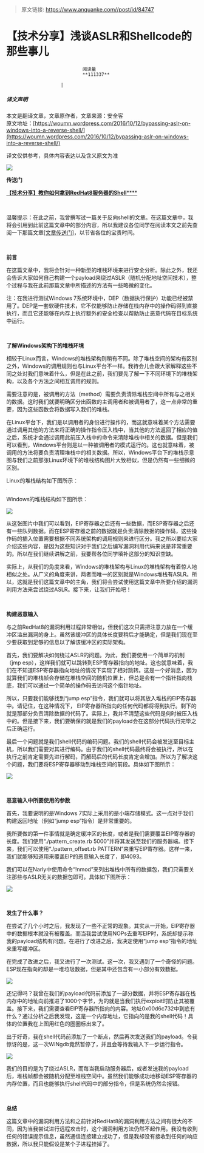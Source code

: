 > 原文链接: https://www.anquanke.com//post/id/84747 


# 【技术分享】浅谈ASLR和Shellcode的那些事儿


                                阅读量   
                                **111337**
                            
                        |
                        
                                                                                    



##### 译文声明

本文是翻译文章，文章原作者，文章来源：安全客
                                <br>原文地址：[https://woumn.wordpress.com/2016/10/12/bypassing-aslr-on-windows-into-a-reverse-shell/](https://woumn.wordpress.com/2016/10/12/bypassing-aslr-on-windows-into-a-reverse-shell/)

译文仅供参考，具体内容表达以及含义原文为准

[![](https://p2.ssl.qhimg.com/t01864b48e268e2b730.png)](https://p2.ssl.qhimg.com/t01864b48e268e2b730.png)

**传送门**

[**【技术分享】教你如何拿到RedHat8服务器的Shell******](http://bobao.360.cn/learning/detail/3103.html)

<br>

温馨提示：在此之前，我曾撰写过一篇关于反向shell的文章。在这篇文章中，我将会引用到此前这篇文章中的部分内容，所以我建议各位同学在阅读本文之前先查阅一下那篇文章[[文章传送门]](http://bobao.360.cn/learning/detail/3103.html)，以节省各位的宝贵时间。

<br>

**前言**

在这篇文章中，我将会针对一种新型的堆栈环境来进行安全分析。除此之外，我还会告诉大家如何自己构建一个payload来绕过ASLR（随机分配地址空间技术），整个过程与我在此前那篇文章中所描述的方法有一些略微的变化。

注：在我进行测试Windows 7系统环境中，DEP（数据执行保护）功能已经被禁用了。DEP是一套软硬件技术，它不仅能够防止存储在栈内存中的操作码得到直接执行，而且它还能够在内存上执行额外的安全检查以帮助防止恶意代码在目标系统中运行。

**<br>**

**了解Windows架构下的堆栈环境**

相较于Linux而言，Windows的堆栈架构则稍有不同。除了堆栈空间的架构有区别之外，Windows的调用规则也与Linux平台不一样。我待会儿会跟大家解释这些不同之处对我们意味着什么，但是在此之前，我们要先了解一下不同环境下的堆栈架构，以及各个方法之间相互调用的规则。

需要注意的是，被调用的方法（method）需要负责清除堆栈空间中所有与之相关的数据。这时我们就要明确区分出函数的主调用者和被调用者了，这一点非常的重要，因为这些函数会将数据写入我们的堆栈。

在Linux平台下，我们是以调用者的身份进行操作的，而这就意味着某个方法需要通过调用其他的方法来将正确的操作指令压入栈中，当其他的方法返回了相应的值之后，系统才会通过调用此前压入栈中的命令来清除堆栈中相关的数据。但是我们可以看到，Windows平台则是以一种被调用者的模式运行的。这也就意味着，被调用的方法将要负责清理堆栈中的相关数据。所以，Windows平台下的堆栈示意图与我们之前那张Linux环境下的堆栈结构图片大致相似，但是仍然有一些细微的区别。

Linux的堆栈结构如下图所示：

[![](data:image/png;base64,iVBORw0KGgoAAAANSUhEUgAAAAEAAAABCAYAAAAfFcSJAAAAAXNSR0IArs4c6QAAAARnQU1BAACxjwv8YQUAAAAJcEhZcwAADsQAAA7EAZUrDhsAAAANSURBVBhXYzh8+PB/AAffA0nNPuCLAAAAAElFTkSuQmCC)](https://p0.ssl.qhimg.com/t01078c0faf0ddfc1d7.png)

Windows的堆栈结构如下图所示：

[![](https://p5.ssl.qhimg.com/t01c0c35cc8b20289e8.png)](https://p5.ssl.qhimg.com/t01c0c35cc8b20289e8.png)

从这张图片中我们可以看到，EIP寄存器之后还有一些数据，而ESP寄存器之后还有一些队列数据。而在ESP寄存器之前的数据就是负责清除数据的操作码，这些操作码的插入位置需要根据不同系统架构的调用规则来进行区分。我之所以要给大家介绍这些内容，是因为这些知识对于我们之后编写漏洞利用代码来说是非常重要的。所以在我们继续讲解之前，我要帮各位同学填补这部分的知识空缺。

实际上，从我们的角度来看，Windows的堆栈架构与Linux的堆栈架构有着惊人地相似之处。从广义的角度来讲，两者而唯一的区别就是Windows堆栈有ASLR。所以，这就是我们这篇文章中的主角，我们将会尝试使用这篇文章中所要介绍的漏洞利用方法来尝试绕过ASLR。接下来，让我们开始吧！

<br>

**构建恶意输入**

与之前RedHat8的漏洞利用过程非常相似，但我们这次只需把注意力放在一个缓冲区溢出漏洞的身上。虽然该缓冲区的具体长度要稍后才能确定，但是我们现在至少要获取到足够的信息以了解该缓冲区的实际架构。

首先，我们要解决如何绕过ASLR的问题。为此，我们要使用一个简单的机制（jmp esp），这样我们就可以跳转到ESP寄存器指向的地址。这也就意味着，我们在不知道ESP寄存器指向地址的情况下实现了相对跳转。这是一个好消息，因为就算我们的堆栈帧会存储在堆栈空间的随机位置上，但总是会有一个指针指向栈底，我们可以通过一个简单的操作码去访问这个指针地址。

所以，只要我们能够找到“jump esp”指令，我们就可以将其放入堆栈的EIP寄存器中。请记住，在这种情况下， EIP寄存器所指向的任何代码都将得到执行。剩下的就是那部分负责清除数据的代码了。实际上，我并不清楚这些代码是何时被压入栈中的。但是接下来，我们要确保的就是我们的payload会在这部分代码执行完毕之后正确运行。

最后一个问题就是我们shell代码的编码问题。我们的shell代码会被发送至目标主机，所以我们需要对其进行编码。由于我们的shell代码最终将会被执行，所以在执行之前肯定需要先进行解码，而解码后的代码长度肯定会增加。所以为了解决这个问题，我们要将ESP寄存器移动到堆栈空间的前段。具体如下图所示：

[![](https://p1.ssl.qhimg.com/t012cbfda5839f43a62.png)](https://p1.ssl.qhimg.com/t012cbfda5839f43a62.png)

<br>

**恶意输入中所要使用的参数**

首先，我要说明的是Windows 7实际上采用的是小端存储模式。这一点对于我们构建返回地址（例如“jump esp”指令）是非常重要的。

我所要做的第一件事情就是确定缓冲区的长度，或者是我们需要覆盖EIP寄存器的长度。我们使用“./pattern_create.rb 5000”并将其发送至我们的服务器端。接下来，我们可以使用“./pattern_offset.rb PATTERN”来重写EIP寄存器。这样一来，我们就能够知道用来覆盖EIP的恶意输入长度了，即4093。

我们可以在Narly中使用命令“!nmod”来列出堆栈中所有的数据包，我们只需要关注那些与ASLR无关的数据包即可。具体如下图所示：

[![](https://p2.ssl.qhimg.com/t01a80dcdb7156d9fa3.png)](https://p2.ssl.qhimg.com/t01a80dcdb7156d9fa3.png)

<br>

**发生了什么事？**

在尝试了几个小时之后，我发现了一些不正常的现象。其实从一开始，EIP寄存器中的数据根本就没有被覆盖。而当我尝试使用NOPs去重写EIP时，系统却提示称我的payload结构有问题。在进行了改进之后，我决定使用“jump esp”指令的地址来重写缓冲区。

在完成了改进之后，我又进行了一次测试。这一次，我又遇到了一个奇怪的问题。ESP现在指向的却是一堆垃圾数据，但是其中还包含有一小部分有效数据。

[![](https://p2.ssl.qhimg.com/t01d7239dcd250ad367.png)](https://p2.ssl.qhimg.com/t01d7239dcd250ad367.png)

还记得吗？我曾在我们的payload代码前添加了一部分数据，并将ESP寄存器在栈内存中的地址向前推进了1000个字节，为的就是当我们执行exploit时防止其被覆盖。接下来，我们需要查看EIP寄存器所指向的内容。地址0x00d6c732中到底有什么？通过分析之后我发现，这是一个内存地址，它指向的是我的shell代码！具体的位置我在上图用红色的圈圈标出来了。

出于好奇，我在shell代码前添加了一个断点，然后再次发送我们的payload。令我惊讶的是，这一次WINgdb竟然暂停了，并且会等待我输入下一步运行指令。

[![](https://p5.ssl.qhimg.com/t01a7578d17a7ee47db.png)](https://p5.ssl.qhimg.com/t01a7578d17a7ee47db.png)

我们的目的是为了绕过ASLR，而每当我启动服务器后，或者发送我的payload后，堆栈帧都会被随机分配至堆栈空间中。虽然我们能够成功地移动ESP寄存器的内存位置，而且也能够执行shell代码中的部分指令，但是系统仍然会报错。

**<br>**

**总结**

这篇文章中的漏洞利用方法和之前针对RedHat8的漏洞利用方法之间有很大的不同，因为当我尝试进行远程攻击时，这个漏洞利用方法仍然不起作用。我没有收到任何的错误提示信息，虽然通信连接建立成功了，但是我却没有接收到任何的响应数据，所以我只能假设是某个子进程挂掉了。
